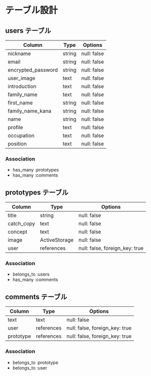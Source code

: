 # テーブル設計

## users テーブル

| Column     | Type   | Options     |
| ---------- | ------ | ----------- |
| nickname      | string | null: false |
| email   | string | null: false |
| encrypted_password       | string | null: false |
| user_image    | text   | null: false |
| introduction | text   | null: false |
| family_name   | text   | null: false |
| first_name      | string | null: false |
| family_name_kana   | string | null: false |
| name       | string | null: false |
| profile    | text   | null: false |
| occupation | text   | null: false |
| position   | text   | null: false |

### Association

- has_many :prototypes
- has_many :comments

## prototypes テーブル

| Column     | Type          | Options                        |
| ---------- | ------------- | ------------------------------ |
| title      | string        | null: false                    |
| catch_copy | text          | null: false                    |
| concept    | text          | null: false                    |
| image      | ActiveStorage | null: false                    |
| user       | references    | null: false, foreign_key: true |

### Association

- belongs_to :users
- has_many :comments

## comments テーブル

| Column    | Type       | Options                        |
| --------- | ---------- | ------------------------------ |
| text      | text       | null: false                    |
| user      | references | null: false, foreign_key: true |
| prototype | references | null: false, foreign_key: true |

### Association

- belongs_to :prototype
- belongs_to :user